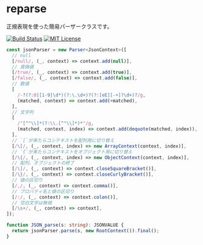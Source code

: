 # reparse

正規表現を使った簡易パーザークラスです。

[![Build Status](https://travis-ci.org/sugoroku-y/reparse.svg?branch=master)](https://travis-ci.org/sugoroku-y/reparse)
[![MIT License](http://img.shields.io/badge/license-MIT-blue.svg?style=flat)](LICENSE)

```ts
const jsonParser = new Parser<JsonContext>([
  // null
  [/null/, (_, context) => context.add(null)],
  // 真偽値
  [/true/, (_, context) => context.add(true)],
  [/false/, (_, context) => context.add(false)],
  // 数値
  [
    /-?(?:0|[1-9]\d*)(?:\.\d+)?(?:[eE][-+]?\d+)?/g,
    (matched, context) => context.add(+matched),
  ],
  // 文字列
  [
    /"[^"\\]*(?:\\.[^"\\]*)*"/g,
    (matched, context, index) => context.add(dequote(matched, index)),
  ],
  // `[`が来たらコンテキストを配列用に切り替え
  [/\[/, (_, context, index) => new ArrayContext(context, index)],
  // `{`が来たらコンテキストをオブジェクト用に切り替え
  [/\{/, (_, context, index) => new ObjectContext(context, index)],
  // 配列、オブジェクトの終了
  [/\]/, (_, context) => context.closeSquareBracket()],
  [/\}/, (_, context) => context.closeCurlyBracket()],
  // 値の区切り
  [/,/, (_, context) => context.comma()],
  // プロパティ名と値の区切り
  [/:/, (_, context) => context.colon()],
  // 空白文字は無視
  [/\s+/, (_, context) => context],
]);

function JSON_parse(s: string): JSONVALUE {
  return jsonParser.parse(s, new RootContext()).final();
}
```

